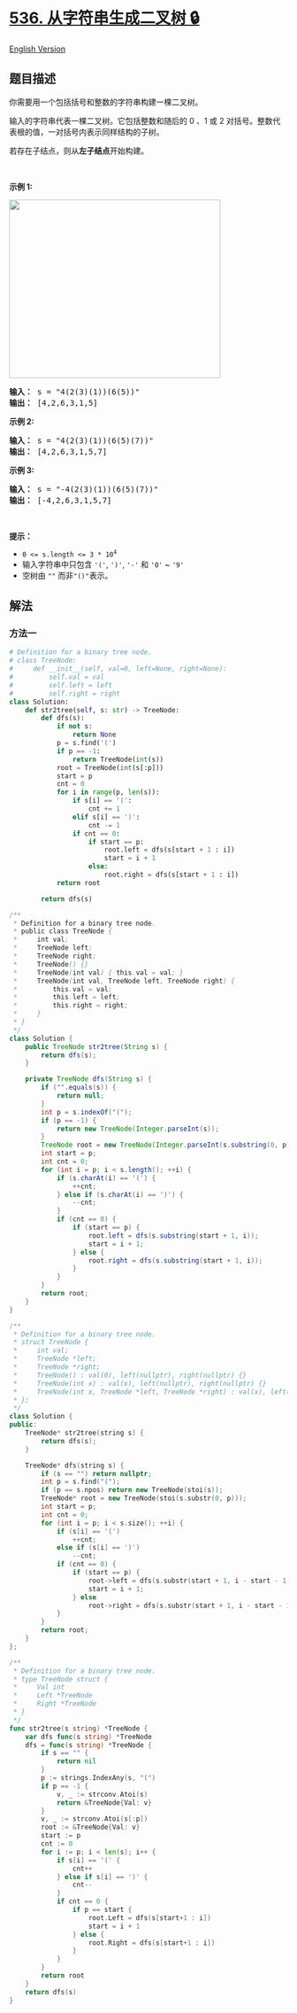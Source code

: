 # [536. 从字符串生成二叉树 🔒](https://leetcode.cn/problems/construct-binary-tree-from-string)

[English Version](/solution/0500-0599/0536.Construct%20Binary%20Tree%20from%20String/README_EN.md)

<!-- tags:树,深度优先搜索,字符串,二叉树 -->

<!-- difficulty:中等 -->

## 题目描述

<!-- 这里写题目描述 -->

<p>你需要用一个包括括号和整数的字符串构建一棵二叉树。</p>

<p>输入的字符串代表一棵二叉树。它包括整数和随后的 0 、1 或 2 对括号。整数代表根的值，一对括号内表示同样结构的子树。</p>

<p>若存在子结点，则从<strong>左子结点</strong>开始构建。</p>

<p>&nbsp;</p>

<p><strong>示例 1:</strong></p>
<img alt="" src="https://fastly.jsdelivr.net/gh/doocs/leetcode@main/solution/0500-0599/0536.Construct%20Binary%20Tree%20from%20String/images/butree.jpg" style="height: 322px; width: 382px;" />
<pre>
<strong>输入：</strong> s = "4(2(3)(1))(6(5))"
<strong>输出：</strong> [4,2,6,3,1,5]
</pre>

<p><strong>示例 2:</strong></p>

<pre>
<strong>输入：</strong> s = "4(2(3)(1))(6(5)(7))"
<strong>输出：</strong> [4,2,6,3,1,5,7]
</pre>

<p><strong>示例 3:</strong></p>

<pre>
<strong>输入：</strong> s = "-4(2(3)(1))(6(5)(7))"
<strong>输出： </strong>[-4,2,6,3,1,5,7]
</pre>

<p>&nbsp;</p>

<p><strong>提示：</strong></p>

<ul>
	<li><code>0 &lt;= s.length &lt;= 3 * 10<sup>4</sup></code></li>
	<li>输入字符串中只包含&nbsp;<code>'('</code>, <code>')'</code>, <code>'-'</code>&nbsp;和&nbsp;<code>'0'</code> ~ <code>'9'</code>&nbsp;</li>
	<li>空树由&nbsp;<code>""</code>&nbsp;而非<code>"()"</code>表示。</li>
</ul>

## 解法

### 方法一

<!-- tabs:start -->

```python
# Definition for a binary tree node.
# class TreeNode:
#     def __init__(self, val=0, left=None, right=None):
#         self.val = val
#         self.left = left
#         self.right = right
class Solution:
    def str2tree(self, s: str) -> TreeNode:
        def dfs(s):
            if not s:
                return None
            p = s.find('(')
            if p == -1:
                return TreeNode(int(s))
            root = TreeNode(int(s[:p]))
            start = p
            cnt = 0
            for i in range(p, len(s)):
                if s[i] == '(':
                    cnt += 1
                elif s[i] == ')':
                    cnt -= 1
                if cnt == 0:
                    if start == p:
                        root.left = dfs(s[start + 1 : i])
                        start = i + 1
                    else:
                        root.right = dfs(s[start + 1 : i])
            return root

        return dfs(s)
```

```java
/**
 * Definition for a binary tree node.
 * public class TreeNode {
 *     int val;
 *     TreeNode left;
 *     TreeNode right;
 *     TreeNode() {}
 *     TreeNode(int val) { this.val = val; }
 *     TreeNode(int val, TreeNode left, TreeNode right) {
 *         this.val = val;
 *         this.left = left;
 *         this.right = right;
 *     }
 * }
 */
class Solution {
    public TreeNode str2tree(String s) {
        return dfs(s);
    }

    private TreeNode dfs(String s) {
        if ("".equals(s)) {
            return null;
        }
        int p = s.indexOf("(");
        if (p == -1) {
            return new TreeNode(Integer.parseInt(s));
        }
        TreeNode root = new TreeNode(Integer.parseInt(s.substring(0, p)));
        int start = p;
        int cnt = 0;
        for (int i = p; i < s.length(); ++i) {
            if (s.charAt(i) == '(') {
                ++cnt;
            } else if (s.charAt(i) == ')') {
                --cnt;
            }
            if (cnt == 0) {
                if (start == p) {
                    root.left = dfs(s.substring(start + 1, i));
                    start = i + 1;
                } else {
                    root.right = dfs(s.substring(start + 1, i));
                }
            }
        }
        return root;
    }
}
```

```cpp
/**
 * Definition for a binary tree node.
 * struct TreeNode {
 *     int val;
 *     TreeNode *left;
 *     TreeNode *right;
 *     TreeNode() : val(0), left(nullptr), right(nullptr) {}
 *     TreeNode(int x) : val(x), left(nullptr), right(nullptr) {}
 *     TreeNode(int x, TreeNode *left, TreeNode *right) : val(x), left(left), right(right) {}
 * };
 */
class Solution {
public:
    TreeNode* str2tree(string s) {
        return dfs(s);
    }

    TreeNode* dfs(string s) {
        if (s == "") return nullptr;
        int p = s.find("(");
        if (p == s.npos) return new TreeNode(stoi(s));
        TreeNode* root = new TreeNode(stoi(s.substr(0, p)));
        int start = p;
        int cnt = 0;
        for (int i = p; i < s.size(); ++i) {
            if (s[i] == '(')
                ++cnt;
            else if (s[i] == ')')
                --cnt;
            if (cnt == 0) {
                if (start == p) {
                    root->left = dfs(s.substr(start + 1, i - start - 1));
                    start = i + 1;
                } else
                    root->right = dfs(s.substr(start + 1, i - start - 1));
            }
        }
        return root;
    }
};
```

```go
/**
 * Definition for a binary tree node.
 * type TreeNode struct {
 *     Val int
 *     Left *TreeNode
 *     Right *TreeNode
 * }
 */
func str2tree(s string) *TreeNode {
	var dfs func(s string) *TreeNode
	dfs = func(s string) *TreeNode {
		if s == "" {
			return nil
		}
		p := strings.IndexAny(s, "(")
		if p == -1 {
			v, _ := strconv.Atoi(s)
			return &TreeNode{Val: v}
		}
		v, _ := strconv.Atoi(s[:p])
		root := &TreeNode{Val: v}
		start := p
		cnt := 0
		for i := p; i < len(s); i++ {
			if s[i] == '(' {
				cnt++
			} else if s[i] == ')' {
				cnt--
			}
			if cnt == 0 {
				if p == start {
					root.Left = dfs(s[start+1 : i])
					start = i + 1
				} else {
					root.Right = dfs(s[start+1 : i])
				}
			}
		}
		return root
	}
	return dfs(s)
}
```

<!-- tabs:end -->

<!-- end -->
